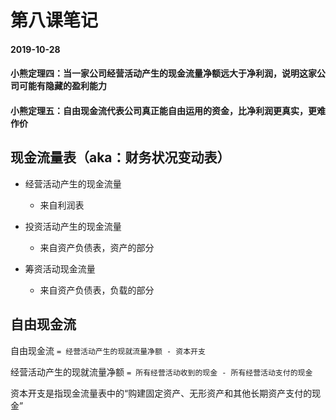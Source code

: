 # 第八课笔记

#### 2019-10-28

#### 小熊定理四：当一家公司经营活动产生的现金流量净额远大于净利润，说明这家公司可能有隐藏的盈利能力

#### 小熊定理五：自由现金流代表公司真正能自由运用的资金，比净利润更真实，更难作价

## 现金流量表（aka：财务状况变动表）

+ 经营活动产生的现金流量

  - 来自利润表

+ 投资活动产生的现金流量

  - 来自资产负债表，资产的部分

+ 筹资活动现金流量

  - 来自资产负债表，负载的部分

## 自由现金流

自由现金流 `= 经营活动产生的现就流量净额 - 资本开支`

经营活动产生的现就流量净额 `= 所有经营活动收到的现金 - 所有经营活动支付的现金`

资本开支是指现金流量表中的“购建固定资产、无形资产和其他长期资产支付的现金”
